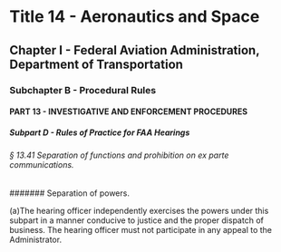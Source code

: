 
# Title 14 - Aeronautics and Space
## Chapter I - Federal Aviation Administration, Department of Transportation
### Subchapter B - Procedural Rules
#### PART 13 - INVESTIGATIVE AND ENFORCEMENT PROCEDURES
##### Subpart D - Rules of Practice for FAA Hearings
###### § 13.41 Separation of functions and prohibition on ex parte communications.
####### Separation of powers.

(a)The hearing officer independently exercises the powers under this subpart in a manner conducive to justice and the proper dispatch of business. The hearing officer must not participate in any appeal to the Administrator.
